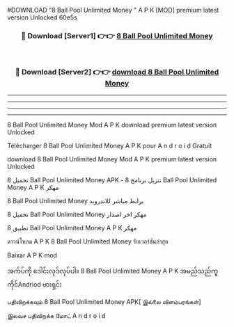 #DOWNLOAD "8 Ball Pool Unlimited Money " A P K [MOD] premium latest version Unlocked 60e5s 



<div align="center">

<h3>🔴 Download [Server1] 👉👉 <a href="https://apkdownload12.web.app/?title=8 Ball Pool Unlimited Money ">8 Ball Pool Unlimited Money  </a></h3><br>

<h3>🔴 Download [Server2] 👉👉 <a href="https://apkdownload12.web.app/?title=8 Ball Pool Unlimited Money ">download 8 Ball Pool Unlimited Money  </a></h3>
</div>


----------------------------------------------------------

----------------------------------------------------------

----------------------------------------------------------

----------------------------------------------------------


8 Ball Pool Unlimited Money  Mod A P K download premium latest version Unlocked

Télécharger  8 Ball Pool Unlimited Money  A P K pour A n d r o i d Gratuit

download 8 Ball Pool Unlimited Money  Mod A P K premium latest version Unlocked

تحميل 8 Ball Pool Unlimited Money  APK - تنزيل برنامج 8 Ball Pool Unlimited Money  A P K مهكر

8 Ball Pool Unlimited Money  برابط مباشر للاندرويد

تحميل 8 Ball Pool Unlimited Money  مهكر اخر اصدار

تطبيق 8 Ball Pool Unlimited Money  A P K مهكر

ดาวน์โหลด A P K 8 Ball Pool Unlimited Money  รับเวอร์ชันล่าสุด

Baixar A P K mod

အက်ပ်ကို ဒေါင်းလုဒ်လုပ်ပါ။ 8 Ball Pool Unlimited Money  A P K အမည်သည်ကူကိုင်Andriod ဗားရှင်း

பதிவிறக்கவும் 8 Ball Pool Unlimited Money  APK[ இல்லை விளம்பரங்கள்] 
 
இலவச பதிவிறக்க மோட் A n d r o i d



